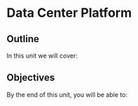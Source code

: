 # Data Center Platform

## Outline
In this unit we will cover:

## Objectives
By the end of this unit, you will be able to: